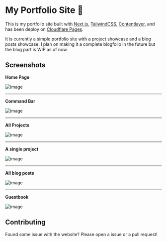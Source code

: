 # My Portfolio Site 🚀
This is my portfolio site built with [Next.js](https://nextjs.org), [TailwindCSS](https://tailwindcss.com), [Contentlayer](https://www.contentlayer.dev/), and has been deploy on [Cloudflare Pages](https://pages.dev/).

It is currently a simple portfolio site with a project showcase and a blog posts showcase. I plan on making it a complete blogfolio in the future but the blog part is WIP as of now.

## Screenshots
**Home Page**

![image](https://user-images.githubusercontent.com/63192115/172039448-8a79e500-0819-4e99-a653-471174661606.png)

---

**Command Bar**

![image](https://user-images.githubusercontent.com/63192115/172039508-16ffbcc3-ab92-4e9c-a1e1-ea6e0cd50686.png)

---

**All Projects**

![image](https://user-images.githubusercontent.com/63192115/172039453-af995e3d-1b27-4246-b4c1-99acec3c5e7f.png)

---

**A single project**

![image](https://user-images.githubusercontent.com/63192115/172039474-12354f77-1c82-4d72-ab03-e26e6df9d276.png)

---

**All blog posts**

![image](https://user-images.githubusercontent.com/63192115/172039459-28acc7c3-cab4-4c31-8fc8-dc7febd6f707.png)

---

**Guestbook**

![image](https://user-images.githubusercontent.com/63192115/172039464-c008cb2f-4f13-44cd-b06e-71eb479ea5a5.png)


## Contributing
Found some issue with the website? Please open a issue or a pull request!

